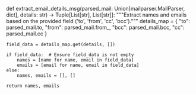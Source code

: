 def extract_email_details_msg(parsed_mail: Union[mailparser.MailParser, dict], details: str) -> Tuple[List[str], List[str]]:
    """Extract names and emails based on the provided field ('to', 'from', 'cc', 'bcc')."""
    details_map = {
        "to": parsed_mail.to,
        "from": parsed_mail.from_,
        "bcc": parsed_mail.bcc,
        "cc": parsed_mail.cc
    }

    field_data = details_map.get(details, [])
    
    if field_data:  # Ensure field_data is not empty
        names = [name for name, email in field_data]
        emails = [email for name, email in field_data]
    else:
        names, emails = [], []
    
    return names, emails
